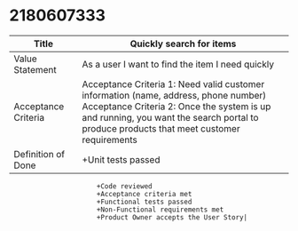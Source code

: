 # 2180607333
| Title                | Quickly search for items |
| ----------- | ----------- |
| Value Statement      | As a user I want to find the item I need quickly    |
| Acceptance Criteria  | Acceptance Criteria 1: Need valid customer information (name, address, phone number)  <br> Acceptance Criteria 2: Once the system is up and running, you want the search portal to produce products that meet customer requirements  |
| Definition of Done   |  +Unit tests passed
                          +Code reviewed
                          +Acceptance criteria met
                          +Functional tests passed
                          +Non-Functional requirements met
                          +Product Owner accepts the User Story|
